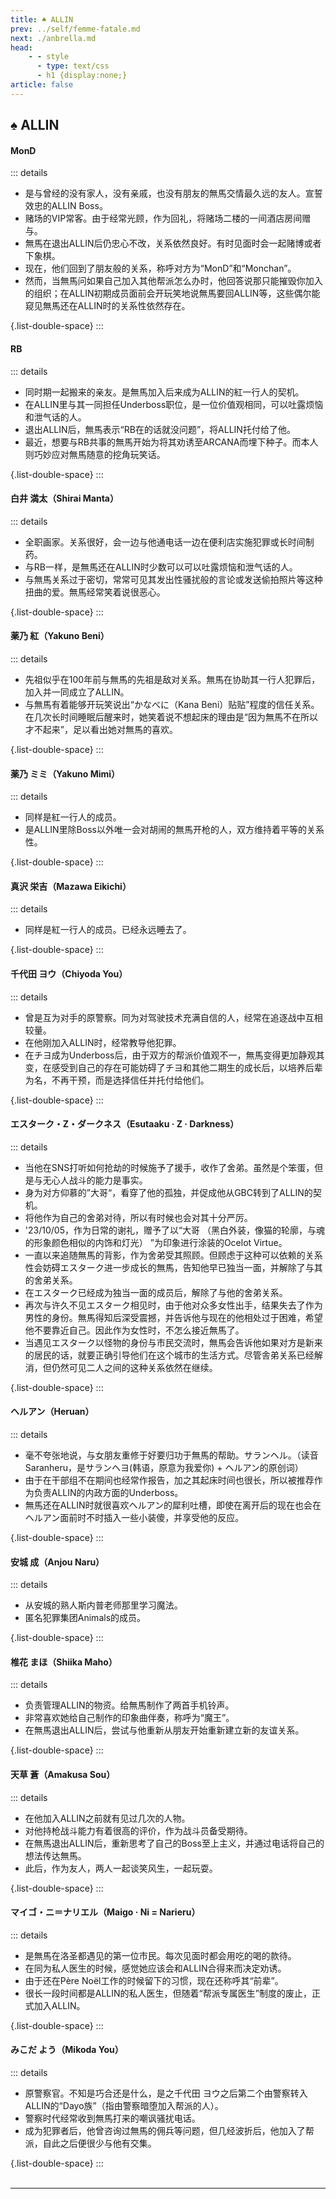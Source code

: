 ```yaml
---
title: ♠️ ALLIN
prev: ../self/femme-fatale.md
next: ./anbrella.md
head:
    - - style
      - type: text/css
      - h1 {display:none;}
article: false
---
```

## <span class="underline-blue">♠️ ALLIN</span>

#### <span style="font-weight:bold;">MonD</span>
::: details
- 是与曾经的没有家人，没有亲戚，也没有朋友的無馬交情最久远的友人。宣誓效忠的<Anchor href="allin">ALLIN</Anchor> Boss。
- <Anchor href="casino">赌场</Anchor>的VIP常客。由于经常光顾，作为回礼，将赌场二楼的一间酒店房间赠与。
- 無馬在退出ALLIN后仍忠心不改，关系依然良好。有时见面时会一起赌博或者下象棋。
- 现在，他们回到了朋友般的关系，称呼对方为“MonD”和“Monchan”。
- 然而，当無馬问如果自己加入其他帮派怎么办时，他回答说那只能摧毁你加入的组织；在ALLIN初期成员面前会开玩笑地说無馬要回ALLIN等，这些偶尔能窥见無馬还在ALLIN时的关系性依然存在。

{.list-double-space}
:::
#### <span style="font-weight:bold;">RB</span>
::: details
- 同时期一起搬来的亲友。是無馬加入后来成为<Anchor href="allin">ALLIN</Anchor>的紅一行人的契机。
- 在<Anchor href="allin">ALLIN</Anchor>里与其一同担任Underboss职位，是一位价值观相同，可以吐露烦恼和泄气话的人。
- 退出<Anchor href="allin">ALLIN</Anchor>后，無馬表示“RB在的话就没问题”，将ALLIN托付给了他。
- 最近，想要与RB共事的無馬开始为将其劝诱至ARCANA而埋下种子。而本人则巧妙应对無馬随意的挖角玩笑话。

{.list-double-space}
:::
#### <span style="font-weight:bold;">白井 満太（Shirai Manta）</span>
::: details
- 全职画家。关系很好，会一边与他通电话一边在便利店实施犯罪或长时间制药。
- 与RB一样，是無馬还在<Anchor href="allin">ALLIN</Anchor>时少数可以可以吐露烦恼和泄气话的人。
- 与無馬关系过于密切，常常可见其发出性骚扰般的言论或发送偷拍照片等这种扭曲的爱。無馬经常笑着说很恶心。

{.list-double-space}
:::
#### <span style="font-weight:bold;">薬乃 紅（Yakuno Beni）</span>
::: details
- 先祖似乎在100年前与無馬的先祖是敌对关系。無馬在协助其一行人犯罪后，加入并一同成立了<Anchor href="allin">ALLIN</Anchor>。
- 与無馬有着能够开玩笑说出“かなべに（Kana Beni）贴贴”程度的信任关系。在几次长时间睡眠后醒来时，她笑着说不想起床的理由是“因为無馬不在所以才不起来”，足以看出她对無馬的喜欢。

{.list-double-space}
:::
#### <span style="font-weight:bold;">薬乃 ミミ（Yakuno Mimi）</span>
::: details
- 同样是紅一行人的成员。
- 是ALLIN里除Boss以外唯一会对胡闹的無馬开枪的人，双方维持着平等的关系性。

{.list-double-space}
:::
#### <span style="font-weight:bold;">真沢 栄吉（Mazawa Eikichi）</span>
::: details
- 同样是紅一行人的成员。已经永远睡去了。

{.list-double-space}
:::
#### <span style="font-weight:bold;">千代田 ヨウ（Chiyoda You）</span>
::: details
- 曾是互为对手的原警察。同为对驾驶技术充满自信的人，经常在追逐战中互相较量。
- 在他刚加入<Anchor href="allin">ALLIN</Anchor>时，经常教导他犯罪。
- 在チヨ成为Underboss后，由于双方的帮派价值观不一，無馬变得更加静观其变，在感受到自己的存在可能妨碍了チヨ和其他二期生的成长后，以培养后辈为名，不再干预，而是选择信任并托付给他们。

{.list-double-space}
:::
#### <span style="font-weight:bold;">エスターク・Z・ダークネス（Esutaaku · Z · Darkness）</span>
::: details
- 当他在SNS打听如何抢劫的时候施予了援手，收作了舍弟。虽然是个笨蛋，但是与无心人战斗的能力是事实。
- 身为对方仰慕的”大哥“，看穿了他的孤独，并促成他从GBC转到了<Anchor href="allin">ALLIN</Anchor>的契机。
- 将他作为自己的舍弟对待，所以有时候也会对其十分严厉。
- '23/10/05，作为日常的谢礼，赠予了以“大哥 <CollapsableText label="※">（黑白外装，像猫的轮廓，与魂的形象颜色相似的内饰和灯光）</CollapsableText> ”为印象进行涂装的Ocelot Virtue。
- 一直以来追随無馬的背影，作为舍弟受其照顾。但顾虑于这种可以依赖的关系性会妨碍エスターク进一步成长的無馬，告知他早已独当一面，并解除了与其的舍弟关系。
- 在エスターク已经成为独当一面的成员后，解除了与他的舍弟关系。
- 再次与许久不见エスターク相见时，由于他对众多女性出手，结果失去了作为男性的身份。無馬得知后深受震撼，并告诉他与现在的他相处过于困难，希望他不要靠近自己。因此作为女性时，不怎么接近無馬了。
- 当遇见エスターク以怪物的身份与市民交流时，無馬会告诉他如果对方是新来的居民的话，就要正确引导他们在这个城市的生活方式。尽管舎弟关系已经解消，但仍然可见二人之间的这种关系依然在继续。

{.list-double-space}
:::
#### <span style="font-weight:bold;">ヘルアン（Heruan）</span>
::: details
- 毫不夸张地说，与女朋友重修于好要归功于無馬的帮助。サランヘル。（读音Saranheru，是サランヘヨ(韩语，原意为我爱你) + ヘルアン的原创词）
- 由于在干部组不在期间也经常作报告，加之其起床时间也很长，所以被推荐作为负责<Anchor href="allin">ALLIN</Anchor>的内政方面的Underboss。
- 無馬还在ALLIN时就很喜欢ヘルアン的犀利吐槽，即使在离开后的现在也会在ヘルアン面前时不时插入一些小装傻，并享受他的反应。

{.list-double-space}
:::
#### <span style="font-weight:bold;">安城 成（Anjou Naru）</span>
::: details
- 从安城的熟人斯内普老师那里学习魔法。
- 匿名犯罪集团Animals的成员。

{.list-double-space}
:::
#### <span style="font-weight:bold;">椎花 まほ（Shiika Maho）</span>
::: details
- 负责管理ALLIN的物资。给無馬制作了两首手机铃声。
- 非常喜欢她给自己制作的印象曲伴奏，称呼为“魔王”。
- 在無馬退出<Anchor href="allin">ALLIN</Anchor>后，尝试与他重新从朋友开始重新建立新的友谊关系。

{.list-double-space}
:::
#### <span style="font-weight:bold;">天草 蒼（Amakusa Sou）</span>
::: details
- 在他加入<Anchor href="allin">ALLIN</Anchor>之前就有见过几次的人物。
- 对他持枪战斗能力有着很高的评价，作为战斗员备受期待。
- 在無馬退出<Anchor href="allin">ALLIN</Anchor>后，重新思考了自己的Boss至上主义，并通过电话将自己的想法传达無馬。
- 此后，作为友人，两人一起谈笑风生，一起玩耍。

{.list-double-space}
:::
#### <span style="font-weight:bold;">マイゴ・ニ＝ナリエル（Maigo · Ni = Narieru）</span>
::: details
- 是無馬在洛圣都遇见的第一位市民。每次见面时都会用吃的喝的款待。
- 在同为私人医生的时候，感觉她应该会和<Anchor href="allin">ALLIN</Anchor>合得来而决定劝诱。
- 由于还在Père Noël工作的时候留下的习惯，现在还称呼其“前辈”。
- 很长一段时间都是ALLIN的私人医生，但随着“帮派专属医生”制度的废止，正式加入<Anchor href="allin">ALLIN</Anchor>。

{.list-double-space}
:::
#### <span style="font-weight:bold;">みこだ よう（Mikoda You）</span>
::: details
- 原警察官。不知是巧合还是什么，是之<Anchor href="chiyoda">千代田 ヨウ</Anchor>之后第二个由警察转入<Anchor href="allin">ALLIN</Anchor>的“Dayo族”<span class="date">（指由警察暗堕加入帮派的人）</span>。
- 警察时代经常收到無馬打来的嘲讽骚扰电话。
- 成为犯罪者后，他曾咨询过無馬的佣兵等问题，但几经波折后，他加入了帮派，自此之后便很少与他有交集。

{.list-double-space}
:::
<br>
<br>

---


